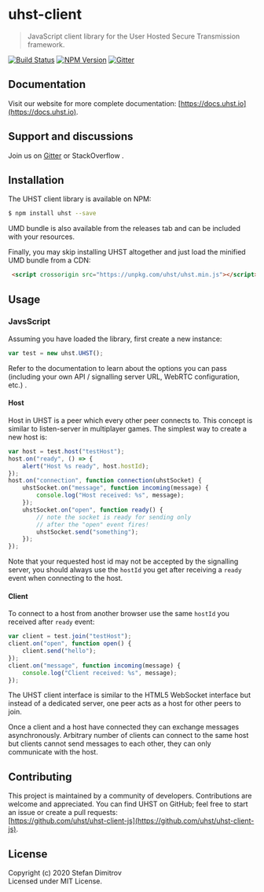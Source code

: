 # uhst-client

> JavaScript client library for the User Hosted Secure Transmission framework.

[![Build Status](https://travis-ci.org/uhst/uhst-client-js.svg?branch=master)](https://travis-ci.org/uhst/uhst-client-js)
[![NPM Version](https://badge.fury.io/js/uhst.svg)](https://badge.fury.io/js/uhst)
[![Gitter](https://badges.gitter.im/uhst/community.svg)](https://gitter.im/uhst/community?utm_source=badge&utm_medium=badge&utm_campaign=pr-badge)

## Documentation
Visit our website for more complete documentation: [https://docs.uhst.io](https://docs.uhst.io).

## Support and discussions
Join us on [Gitter](https://gitter.im/uhst/community?utm_source=share-link&utm_medium=link&utm_campaign=share-link) or StackOverflow .

## Installation

The UHST client library is available on NPM:

```bash
$ npm install uhst --save
```

UMD bundle is also available from the releases tab and can be included with your resources.

Finally, you may skip installing UHST altogether and just load the minified UMD bundle from a CDN:

```html
 <script crossorigin src="https://unpkg.com/uhst/uhst.min.js"></script>
```

## Usage

### JavsScript

Assuming you have loaded the library, first create a new instance:

```JavaScript
var test = new uhst.UHST();
```

Refer to the documentation to learn about the options you can pass (including your own API / signalling server URL, WebRTC configuration, etc.) .

#### Host
Host in UHST is a peer which every other peer connects to. This concept is similar to listen-server in multiplayer games.
The simplest way to create a new host is:

```JavaScript
var host = test.host("testHost");
host.on("ready", () => {
    alert("Host %s ready", host.hostId);
});
host.on("connection", function connection(uhstSocket) {
    uhstSocket.on("message", function incoming(message) {
        console.log("Host received: %s", message);
    });
    uhstSocket.on("open", function ready() {
        // note the socket is ready for sending only
        // after the "open" event fires!
        uhstSocket.send("something");
    });
});
```

Note that your requested host id may not be accepted by the signalling server, you should always
use the `hostId` you get after receiving a `ready` event when connecting to the host.

#### Client
To connect to a host from another browser use the same `hostId` you received after `ready` event:

```JavaScript
var client = test.join("testHost");
client.on("open", function open() {
    client.send("hello");
});
client.on("message", function incoming(message) {
    console.log("Client received: %s", message);
});
```

The UHST client interface is similar to the HTML5 WebSocket interface but instead of a dedicated server, one peer acts as a host for other peers to join.<br>

Once a client and a host have connected they can exchange messages asynchronously. Arbitrary number of clients can connect to the same host but clients cannot
send messages to each other, they can only communicate with the host.

## Contributing

This project is maintained by a community of developers. Contributions are welcome and appreciated.
You can find UHST on GitHub; feel free to start an issue or create a pull requests:<br>
[https://github.com/uhst/uhst-client-js](https://github.com/uhst/uhst-client-js).


## License

Copyright (c) 2020 Stefan Dimitrov<br>
Licensed under MIT License.
